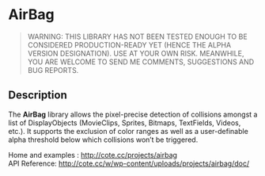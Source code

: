 AirBag
======

>WARNING: THIS LIBRARY HAS NOT BEEN TESTED ENOUGH TO BE CONSIDERED PRODUCTION-READY YET (HENCE THE ALPHA VERSION DESIGNATION). USE AT YOUR OWN RISK. MEANWHILE, YOU ARE WELCOME TO SEND ME COMMENTS, SUGGESTIONS AND BUG REPORTS.

## Description
The **AirBag** library allows the pixel-precise detection of collisions amongst a list of DisplayObjects (MovieClips, Sprites, Bitmaps, TextFields, Videos, etc.). It supports the exclusion of color ranges as well as a user-definable alpha threshold below which collisions won’t be triggered.

Home and examples : http://cote.cc/projects/airbag
<br>
API Reference: http://cote.cc/w/wp-content/uploads/projects/airbag/doc/
